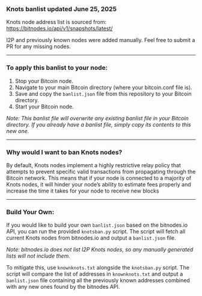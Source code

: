 ### Knots banlist updated June 25, 2025
Knots node address list is sourced from: https://bitnodes.io/api/v1/snapshots/latest/

I2P and previously known nodes were added manually.
Feel free to submit a PR for any missing nodes.

---

### To apply this banlist to your node:

1. Stop your Bitcoin node.
2. Navigate to your main Bitcoin directory (where your bitcoin.conf file is).
3. Save and copy the ```banlist.json``` file from this repository to your Bitcoin directory.
4. Start your Bitcoin node.

<i>Note: This banlist file will overwrite any existing banlist file in your Bitcoin directory. If you already have a banlist file, simply copy its contents to this new one.</i>
<br>

---
### Why would I want to ban Knots nodes?

By default, Knots nodes implement a highly restrictive relay policy that attempts to prevent specific valid transactions from propagating through the Bitcoin network. This means that if your node is connected to a majority of Knots nodes, it will hinder your node’s ability to estimate fees properly and increase the time it takes for your node to receive new blocks
<br>

---
### Build Your Own:

If you would like to build your own ```banlist.json``` based on the bitnodes.io API, you can run the provided ```knotsban.py``` script. The script will fetch all current Knots nodes from bitnodes.io and output a ```banlist.json``` file.

<i>Note: bitnodes.io does not list I2P Knots nodes, so any manually generated lists will not include them.</i>

To mitigate this, use ```knownknots.txt``` alongside the ```knotsban.py``` script. The script will compare the list of addresses in ```knownknots.txt``` and output a ```banlist.json``` file containing all the previously known addresses combined with any new ones found by the bitnodes API.
